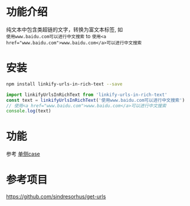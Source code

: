 # 功能介绍
纯文本中包含类超链的文字，转换为富文本标签, 如    
`使用www.baidu.com可以进行中文搜索` to `使用<a href="www.baidu.com">www.baidu.com</a>可以进行中文搜索`

# 安装
```bash
npm install linkify-urls-in-rich-text --save
```

```javascript
import linkifyUrlsInRichText from 'linkify-urls-in-rich-text'
const text = linkifyUrlsInRichText('使用www.baidu.com可以进行中文搜索')
// 使用<a href="www.baidu.com">www.baidu.com</a>可以进行中文搜索
console.log(text)
```

# 功能
参考 [单侧case](https://github.com/Bob2622/url-text-to-link/blob/master/test/index.test.ts) 

# 参考项目
https://github.com/sindresorhus/get-urls
